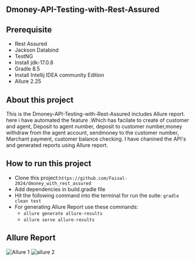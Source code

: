## Dmoney-API-Testing-with-Rest-Assured

## Prerequisite
- Rest Assured
- Jackson Databind
- TestNG
- Install jdk-17.0.8
- Gradle 8.5
- Install Intellij IDEA community Edition
- Allure 2.25

## About this project
This is the Dmoney-API-Testing-with-Rest-Assured includes Allure report. here i have automated the feature .Which has facilate to create of customer and agent, Deposit to agent number,
deposit to customer number,money withdraw from the agent account, sendmoney to the customer number, Marchant payment, customer balance checking. 
I have chanined the API's and generated reports using Allure report.

## How to run this project
- Clone this project:```https://github.com/Faisal-2024/dmoney_with_rest_assured```
- Add dependencies in build.gradle file
- Hit the following command into the terminal for run the suite: ```gradle clean test```
- For generating Allure Report use these commands:
  - ```allure generate allure-results```
  - ```allure serve allure-results```

## Allure Report
![Allure 1](https://github.com/khundakerfaisal/dmoney_API_Automation_With_Rest_Assured/assets/44666800/3032119f-f137-4fb5-bb56-d54a268089d3)
![allure 2](https://github.com/khundakerfaisal/dmoney_API_Automation_With_Rest_Assured/assets/44666800/750610c8-2f51-4cb1-b8ac-3075f3d03e8d)




